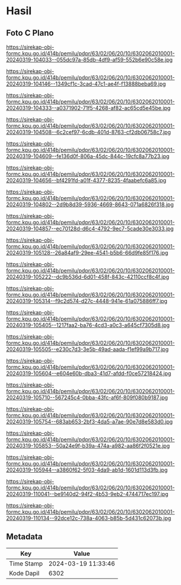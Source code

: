 # Hasil

## Foto C Plano

https://sirekap-obj-formc.kpu.go.id/414b/pemilu/pdpr/63/02/06/20/10/6302062010001-20240319-104033--055dc97a-85db-4df9-af59-552b6e90c58e.jpg

https://sirekap-obj-formc.kpu.go.id/414b/pemilu/pdpr/63/02/06/20/10/6302062010001-20240319-104146--1349cf1c-3cad-47c1-ae4f-f13888beba69.jpg

https://sirekap-obj-formc.kpu.go.id/414b/pemilu/pdpr/63/02/06/20/10/6302062010001-20240319-104333--a0371902-71f5-4268-af82-ac65cd5e45be.jpg

https://sirekap-obj-formc.kpu.go.id/414b/pemilu/pdpr/63/02/06/20/10/6302062010001-20240319-104508--6c2cef97-6cdb-401d-8763-cf2db06758c7.jpg

https://sirekap-obj-formc.kpu.go.id/414b/pemilu/pdpr/63/02/06/20/10/6302062010001-20240319-104609--fe136d0f-806a-45dc-844c-19cfc8a77b23.jpg

https://sirekap-obj-formc.kpu.go.id/414b/pemilu/pdpr/63/02/06/20/10/6302062010001-20240319-104656--bf4291fd-a01f-4377-8235-4faabefc6a85.jpg

https://sirekap-obj-formc.kpu.go.id/414b/pemilu/pdpr/63/02/06/20/10/6302062010001-20240319-104802--2d9b8d39-5936-4669-8643-071a6826f318.jpg

https://sirekap-obj-formc.kpu.go.id/414b/pemilu/pdpr/63/02/06/20/10/6302062010001-20240319-104857--ec70128d-d6c4-4792-9ec7-5cade30e3033.jpg

https://sirekap-obj-formc.kpu.go.id/414b/pemilu/pdpr/63/02/06/20/10/6302062010001-20240319-105128--26a84af9-29ee-4541-b5b6-66d9fe85f176.jpg

https://sirekap-obj-formc.kpu.go.id/414b/pemilu/pdpr/63/02/06/20/10/6302062010001-20240319-105222--dc9b536d-6d01-458f-843c-42110ccf8c4f.jpg

https://sirekap-obj-formc.kpu.go.id/414b/pemilu/pdpr/63/02/06/20/10/6302062010001-20240319-105314--f9c2d574-d27c-4448-941e-61a075886ff7.jpg

https://sirekap-obj-formc.kpu.go.id/414b/pemilu/pdpr/63/02/06/20/10/6302062010001-20240319-105405--1217faa2-ba76-4cd3-a0c3-a645cf7305d8.jpg

https://sirekap-obj-formc.kpu.go.id/414b/pemilu/pdpr/63/02/06/20/10/6302062010001-20240319-105505--e230c7d3-3e5b-49ad-aada-f1ef99a9b717.jpg

https://sirekap-obj-formc.kpu.go.id/414b/pemilu/pdpr/63/02/06/20/10/6302062010001-20240319-105604--e604e60b-dba3-41d7-afdd-f0ce57218424.jpg

https://sirekap-obj-formc.kpu.go.id/414b/pemilu/pdpr/63/02/06/20/10/6302062010001-20240319-105710--567245c4-0bba-43fc-af6f-809f080b9187.jpg

https://sirekap-obj-formc.kpu.go.id/414b/pemilu/pdpr/63/02/06/20/10/6302062010001-20240319-105754--683ab653-2bf3-4da5-a7ae-90e7d8e583d0.jpg

https://sirekap-obj-formc.kpu.go.id/414b/pemilu/pdpr/63/02/06/20/10/6302062010001-20240319-105853--50a24e9f-b39a-474a-a982-aa86f2f0521e.jpg

https://sirekap-obj-formc.kpu.go.id/414b/pemilu/pdpr/63/02/06/20/10/6302062010001-20240319-105944--a3860f62-5f03-4da9-ab1d-1601d113d3fb.jpg

https://sirekap-obj-formc.kpu.go.id/414b/pemilu/pdpr/63/02/06/20/10/6302062010001-20240319-110041--be9140d2-94f2-4b53-9eb2-4744717ec197.jpg

https://sirekap-obj-formc.kpu.go.id/414b/pemilu/pdpr/63/02/06/20/10/6302062010001-20240319-110134--92dce12c-738a-4063-b85b-5d431c62073b.jpg


## Metadata

| Key        | Value               |
| ---------- | ------------------- |
| Time Stamp | 2024-03-19 11:33:46 |
| Kode Dapil | 6302                |



